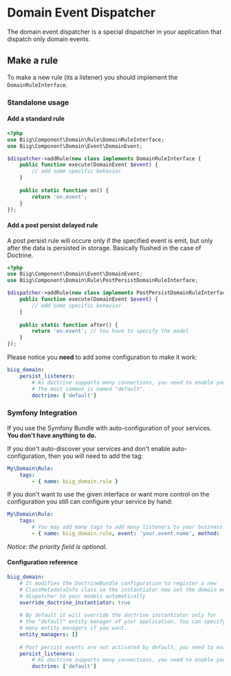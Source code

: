 Domain Event Dispatcher
=======================

The domain event dispatcher is a special dispatcher in your application that dispatch only
domain events.


Make a rule
-----------

To make a new rule (its a listener) you should implement the `DomainRuleInterface`.

### Standalone usage

#### Add a standard rule

```php
<?php
use Biig\Component\Domain\Rule\DomainRuleInterface;
use Biig\Component\Domain\Event\DomainEvent;

$dispatcher->addRule(new class implements DomainRuleInterface {
    public function execute(DomainEvent $event) {
        // add some specific behavior
    }
    
    public static function on() {
        return 'on.event';
    }
});
```

#### Add a post persist delayed rule

A post persist rule will occure only if the specified event is emit, but only after the data is persisted in storage. Basically flushed in the case of Doctrine.

```php
<?php
use Biig\Component\Domain\Event\DomainEvent;
use Biig\Component\Domain\Rule\PostPersistDomainRuleInterface;

$dispatcher->addRule(new class implements PostPersistDomainRuleInterface {
    public function execute(DomainEvent $event) {
        // add some specific behavior
    }
    
    public static function after() {
        return 'on.event'; // You have to specify the model
    }
});
```

Please notice you **need** to add some configuration to make it work:

```yaml
biig_domain:
    persist_listeners:
        # As doctrine supports many connections, you need to enable your connections one by one.
        # The most common is named "default".
        doctrine: ['default']
```


### Symfony Integration

If you use the Symfony Bundle with auto-configuration of your services.
**You don't have anything to do.**

If you don't auto-discover your services and don't enable auto-configuration, then you will need to add the tag:
```yaml
My\Domain\Rule:
    tags:
        - { name: biig_domain.rule }
```

If you don't want to use the given interface or want more control on the
configuration you still can configure your service by hand:

```yaml
My\Domain\Rule:
    tags:
        # You may add many tags to add many listeners to your business rule
        - { name: biig_domain.rule, event: 'your.event.name', method: 'execute', priority: 0 }
```

_Notice: the priority field is optional._


#### Configuration reference

```yaml
biig_domain:
    # It modifies the DoctrineBundle configuration to register a new
    # ClassMetadataInfo class so the instantiator now set the domain event
    # dispatcher to your models automatically
    override_doctrine_instantiator: true
    
    # By default it will override the doctrine instantiator only for
    # the "default" entity manager of your application. You can specify
    # many entity managers if you want.
    entity_managers: []
    
    # Post persist events are not activated by default, you need to enable the post persist listeners
    persist_listeners:
        # As doctrine supports many connections, you need to enable your connections one by one
        doctrine: ['default']
```
